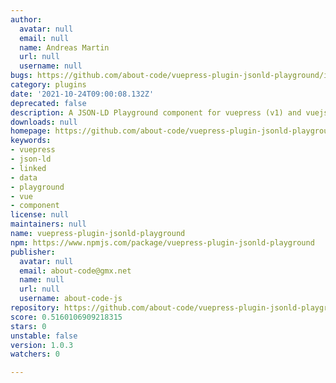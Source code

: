 ```yaml
---
author:
  avatar: null
  email: null
  name: Andreas Martin
  url: null
  username: null
bugs: https://github.com/about-code/vuepress-plugin-jsonld-playground/issues
category: plugins
date: '2021-10-24T09:00:08.132Z'
deprecated: false
description: A JSON-LD Playground component for vuepress (v1) and vuejs (v2).
downloads: null
homepage: https://github.com/about-code/vuepress-plugin-jsonld-playground#readme
keywords:
- vuepress
- json-ld
- linked
- data
- playground
- vue
- component
license: null
maintainers: null
name: vuepress-plugin-jsonld-playground
npm: https://www.npmjs.com/package/vuepress-plugin-jsonld-playground
publisher:
  avatar: null
  email: about-code@gmx.net
  name: null
  url: null
  username: about-code-js
repository: https://github.com/about-code/vuepress-plugin-jsonld-playground
score: 0.5160106909218315
stars: 0
unstable: false
version: 1.0.3
watchers: 0

---
```


